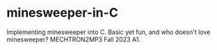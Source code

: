 # minesweeper-in-C
Implementing minesweeper into C. Basic yet fun, and who doesn't love minesweeper? MECHTRON2MP3 Fall 2023 A1.

